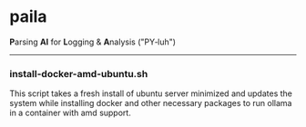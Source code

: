 # paila
 **P**arsing **AI** for **L**ogging & **A**nalysis ("PY‑luh")

---


### install-docker-amd-ubuntu.sh
This script takes a fresh install of ubuntu server minimized and updates the system while installing docker and other necessary packages to run ollama in a container with amd support.



